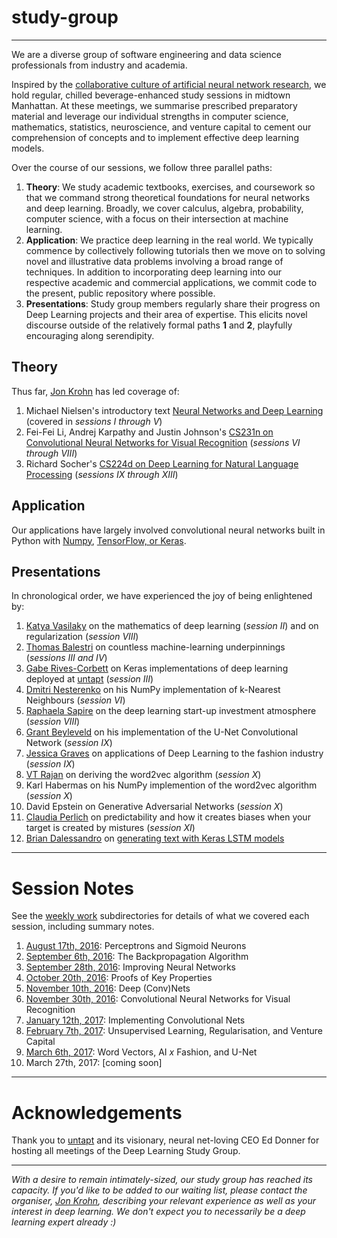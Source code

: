 # study-group

***

We are a diverse group of software engineering and data science professionals from industry and academia. 

Inspired by the [collaborative culture of artificial neural network research](https://www.untapt.com/industry/2016/08/02/deep-learning-study-group/), we hold regular, chilled beverage-enhanced study sessions in midtown Manhattan. At these meetings, we summarise prescribed preparatory material and leverage our individual strengths in computer science, mathematics, statistics, neuroscience, and venture capital to cement our comprehension of concepts and to implement effective deep learning models. 

Over the course of our sessions, we follow three parallel paths: 

1. **Theory**: We study academic textbooks, exercises, and coursework so that we command strong theoretical foundations for neural networks and deep learning. Broadly, we cover calculus, algebra, probability, computer science, with a focus on their intersection at machine learning. 
2. **Application**: We practice deep learning in the real world. We typically commence by collectively following tutorials then we move on to solving novel and illustrative data problems involving a broad range of techniques. In addition to incorporating deep learning into our respective academic and commercial applications, we commit code to the present, public repository where possible. 
3. **Presentations**: Study group members regularly share their progress on Deep Learning projects and their area of expertise. This elicits novel discourse outside of the relatively formal paths **1** and **2**, playfully encouraging along serendipity. 

## Theory

Thus far, [Jon Krohn](https://www.jonkrohn.com/) has led coverage of: 

1. Michael Nielsen's introductory text [Neural Networks and Deep Learning](http://neuralnetworksanddeeplearning.com/) (covered in *sessions I through V*)
2. Fei-Fei Li, Andrej Karpathy and Justin Johnson's [CS231n on Convolutional Neural Networks for Visual Recognition](http://cs231n.github.io/) (*sessions VI through VIII*)
3. Richard Socher's [CS224d on Deep Learning for Natural Language Processing](https://cs224d.stanford.edu/) (*sessions IX through XIII*)


## Application

Our applications have largely involved convolutional neural networks built in Python with [Numpy](https://github.com/the-deep-learners/study-group/tree/master/nn-from-scratch), [TensorFlow, or Keras](https://insights.untapt.com/fundamental-deep-learning-code-in-tflearn-keras-theano-and-tensorflow-66be10a03227). 


## Presentations

In chronological order, we have experienced the joy of being enlightened by: 

1. [Katya Vasilaky](https://kathrynthegreat.github.io/) on the mathematics of deep learning (*session II*) and on regularization (*session VIII*)
2. [Thomas Balestri](https://www.linkedin.com/in/thomasbalestri) on countless machine-learning underpinnings (*sessions III and IV*)
3. [Gabe Rives-Corbett](https://www.linkedin.com/in/grivescorbett) on Keras implementations of deep learning deployed at [untapt](https://www.untapt.com/) (*session III*)
2. [Dmitri Nesterenko](https://github.com/dmitrinesterenko) on his NumPy implementation of k-Nearest Neighbours (*session VI*)
3. [Raphaela Sapire](https://www.linkedin.com/in/raphaelasapire) on the deep learning start-up investment atmosphere (*session VIII*)
3. [Grant Beyleveld](https://grantbeyleveld.wordpress.com/) on his implementation of the U-Net Convolutional Network (*session IX*)
3. [Jessica Graves](https://sefleuria.tumblr.com/) on applications of Deep Learning to the fashion industry (*session IX*)
4. [VT Rajan](https://www.linkedin.com/in/vtrajanphd/) on deriving the word2vec algorithm (*session X*)
5. Karl Habermas on his NumPy implemention of the word2vec algorithm (*session X*)
6. David Epstein on Generative Adversarial Networks (*session X*)
7. [Claudia Perlich](https://sites.google.com/site/claudiaperlich/home) on predictability and how it creates biases when your target is created by mistures (*session XI*)
8. [Brian Dalessandro](https://www.linkedin.com/in/briandalessandro/) on [generating text with Keras LSTM models](https://github.com/fchollet/keras/blob/master/examples/lstm_text_generation.py)

***



# Session Notes

See the [weekly work](https://github.com/the-deep-learners/study-group/tree/master/weekly-work) subdirectories for details of what we covered each session, including summary notes.

1. [August 17th, 2016](https://github.com/the-deep-learners/study-group/tree/master/weekly-work/week1): Perceptrons and Sigmoid Neurons
2. [September 6th, 2016](https://github.com/the-deep-learners/study-group/tree/master/weekly-work/week2): The Backpropagation Algorithm
3. [September 28th, 2016](https://github.com/the-deep-learners/study-group/tree/master/weekly-work/week3): Improving Neural Networks
4. [October 20th, 2016](https://github.com/the-deep-learners/study-group/tree/master/weekly-work/week4): Proofs of Key Properties
5. [November 10th, 2016](https://github.com/the-deep-learners/study-group/tree/master/weekly-work/week5): Deep (Conv)Nets
6. [November 30th, 2016](https://github.com/the-deep-learners/study-group/tree/master/weekly-work/week6): Convolutional Neural Networks for Visual Recognition
7. [January 12th, 2017](https://github.com/the-deep-learners/study-group/tree/master/weekly-work/week7): Implementing Convolutional Nets
8. [February 7th, 2017](https://github.com/the-deep-learners/study-group/tree/master/weekly-work/week8): Unsupervised Learning, Regularisation, and Venture Capital
9. [March 6th, 2017](https://github.com/the-deep-learners/study-group/tree/master/weekly-work/week9): Word Vectors, AI *x* Fashion, and U-Net
10. March 27th, 2017: [coming soon]

***


# Acknowledgements

Thank you to [untapt](https://www.untapt.com/) and its visionary, neural net-loving CEO Ed Donner for hosting all meetings of the Deep Learning Study Group. 

***


*With a desire to remain intimately-sized, our study group has reached its capacity. If you'd like to be added to our waiting list, please contact the organiser, [Jon Krohn](https://www.jonkrohn.com/contact/), describing your relevant experience as well as your interest in deep learning. We don't expect you to necessarily be a deep learning expert already :)*
